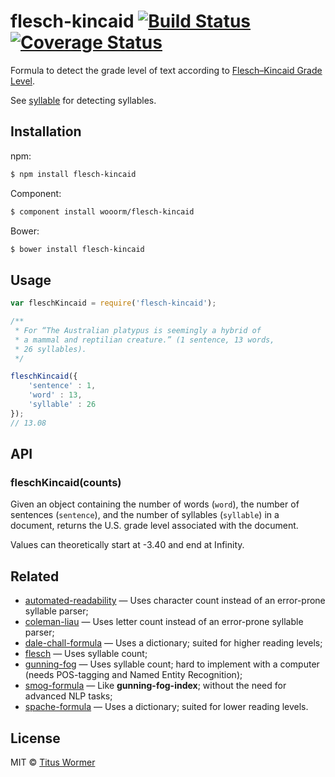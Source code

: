 # flesch-kincaid [![Build Status](https://img.shields.io/travis/wooorm/flesch-kincaid.svg?style=flat)](https://travis-ci.org/wooorm/flesch-kincaid) [![Coverage Status](https://img.shields.io/coveralls/wooorm/flesch-kincaid.svg?style=flat)](https://coveralls.io/r/wooorm/flesch-kincaid?branch=master)

Formula to detect the grade level of text according to [Flesch–Kincaid Grade Level](http://en.wikipedia.org/wiki/Flesch–Kincaid_readability_tests#Flesch.E2.80.93Kincaid_Grade_Level).

See [syllable](https://github.com/wooorm/syllable) for detecting syllables.

## Installation

npm:
```sh
$ npm install flesch-kincaid
```

Component:
```sh
$ component install wooorm/flesch-kincaid
```

Bower:
```sh
$ bower install flesch-kincaid
```

## Usage

```js
var fleschKincaid = require('flesch-kincaid');

/**
 * For “The Australian platypus is seemingly a hybrid of 
 * a mammal and reptilian creature.” (1 sentence, 13 words,
 * 26 syllables).
 */

fleschKincaid({
    'sentence' : 1,
    'word' : 13,
    'syllable' : 26
});
// 13.08
```

## API

### fleschKincaid(counts)

Given an object containing the number of words (`word`), the number of sentences (`sentence`), and the number of syllables  (`syllable`) in a document, returns the U.S. grade level associated with the document.

Values can theoretically start at -3.40 and end at Infinity.

## Related

- [automated-readability](https://github.com/wooorm/automated-readability) — Uses character count instead of an error-prone syllable parser;
- [coleman-liau](https://github.com/wooorm/coleman-liau) — Uses letter count instead of an error-prone syllable parser;
- [dale-chall-formula](https://github.com/wooorm/dale-chall-formula) — Uses a dictionary; suited for higher reading levels;
- [flesch](https://github.com/wooorm/flesch) — Uses syllable count;
- [gunning-fog](https://github.com/wooorm/gunning-fog) — Uses syllable count; hard to implement with a computer (needs POS-tagging and Named Entity Recognition);
- [smog-formula](https://github.com/wooorm/smog-formula) — Like **gunning-fog-index**; without the need for advanced NLP tasks;
- [spache-formula](https://github.com/wooorm/spache-formula) — Uses a dictionary; suited for lower reading levels.

## License

MIT © [Titus Wormer](http://wooorm.com)
